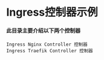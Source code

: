 # Ingress控制器示例
#### 此目录主要介绍以下两个控制器
    Ingress Nginx Controller 控制器
    Ingress Traefik Controller 控制器


